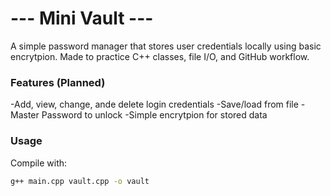  #           --- Mini Vault --- 
A simple password manager that stores user credentials locally using basic encrytpion. 
Made to practice C++ classes, file I/O, and GitHub workflow.

### Features (Planned)
-Add, view, change, ande delete login credentials
-Save/load from file
-Master Password to unlock
-Simple encrytpion for stored data

### Usage
Compile with:
```bash
g++ main.cpp vault.cpp -o vault